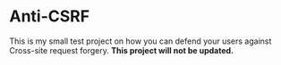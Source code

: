 Anti-CSRF
=========

This is my small test project on how you can defend your users against Cross-site request forgery.
<B>This project will not be updated.</B>

